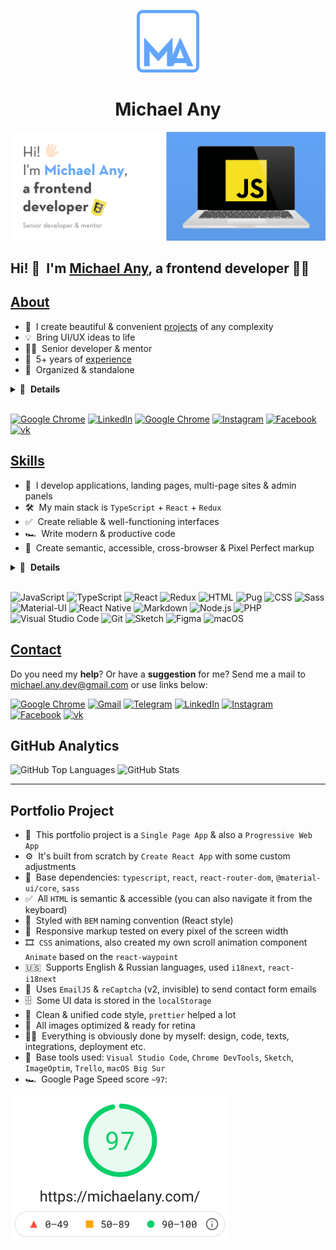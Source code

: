 <p align="center">
  <a href="https://michaelany.com" rel="noopener" target="_blank">
    <img width="100" src="./public/assets/logo.svg" alt="Logo" />
  </a>
</p>

<h1 align="center">Michael Any</h1>

![Banner](./public/assets/preview@2x.png)

## Hi! 👋 &nbsp;I'm [Michael Any][website], a frontend developer 👨‍💻

## [About](https://michaelany.com/about)

- 🚀 &nbsp;I create beautiful & convenient [projects](https://michaelany.com/portfolio) of any complexity
- 💡 &nbsp;Bring UI/UX ideas to life
- 👨‍🏫 &nbsp;Senior developer & mentor
- 💼 &nbsp;5+ years of [experience](https://michaelany.com/experience)
- 👔 &nbsp;Organized & standalone

<details>
  <summary>🔽 &nbsp;<strong>Details</strong></summary>

- 🤓 &nbsp;Love to code
- 🌱 &nbsp;Constantly evolving
- 📐 &nbsp;Prone to perfectionism
- 🎓 &nbsp;Two higher educations
- 🏃‍♂️ &nbsp;Sports lover
- ⛰ &nbsp;Traveler
- 👫 &nbsp;Happy husband
- ☕️ &nbsp;Coffee lover

</details>&nbsp;

[<img src="https://img.shields.io/badge/-Michael_Any-568bd0?logo=google-chrome&logoColor=white" alt="Google Chrome" />][website]
[<img src="https://img.shields.io/badge/-LinkedIn-0a66c2?logo=linkedin&logoColor=white" alt="LinkedIn" />][linkedin]
[<img src="https://img.shields.io/badge/-7glyphs_team-acf7d0?logo=google-chrome&logoColor=282828" alt="Google Chrome" />](https://7glyphs.com/agency/team)
[<img src="https://img.shields.io/badge/-Instagram-e4405f?logo=instagram&logoColor=white" alt="Instagram" />][instagram]
[<img src="https://img.shields.io/badge/-Facebook-1877f2?logo=facebook&logoColor=white" alt="Facebook" />][facebook]
[<img src="https://img.shields.io/badge/-VK-4680c2?logo=vk&logoColor=white" alt="vk" />][vk]

## [Skills](https://michaelany.com/skills)

- 👾 &nbsp;I develop applications, landing pages, multi-page sites & admin panels
- 🛠 &nbsp;My main stack is `TypeScript` + `React` + `Redux`
- ✅ &nbsp;Create reliable & well-functioning interfaces
- 🏎 &nbsp;Write modern & productive code
- 🎨 &nbsp;Create semantic, accessible, cross-browser & Pixel Perfect markup

<details>
  <summary>🔽 &nbsp;<strong>Details</strong></summary>

- 🧠 &nbsp;Choose a simple & effective way to solve the problem
- 🧩 &nbsp;Use a large number of patterns & techniques
- 🧱 &nbsp;Build a modular & optimal project architecture
- 🔧 &nbsp;Use modern frameworks, libraries, and tools
- 📱 &nbsp;Implement responsive interface & animations
- 🧹 &nbsp;Follow a single style of writing clean code
- 🔬 &nbsp;Refactor, optimize & test
- 📒 &nbsp;Planning, decomposing & documenting
- 🐣 &nbsp;Make code reviews & teach

</details>&nbsp;

![JavaScript](https://img.shields.io/badge/-JavaScript-282828?logo=javascript&logoColor=f7df1e)
![TypeScript](https://img.shields.io/badge/-TypeScript-282828?logo=typescript&logoColor=3178c6)
![React](https://img.shields.io/badge/-React-282828?logo=react&logoColor=61dafb)
![Redux](https://img.shields.io/badge/-Redux-282828?logo=redux&logoColor=764abc)
![HTML](https://img.shields.io/badge/-HTML-282828?logo=html5&logoColor=e34f26)
![Pug](https://img.shields.io/badge/-Pug-282828?logo=pug&logoColor=a86454)
![CSS](https://img.shields.io/badge/-CSS-282828?logo=css3&logoColor=1572b6)
![Sass](https://img.shields.io/badge/-Sass-282828?logo=sass&logoColor=cc6699)
![Material-UI](https://img.shields.io/badge/-Material_UI-282828?logo=material-ui&logoColor=0081cb)
![React Native](https://img.shields.io/badge/-React_Native-282828?logo=react&logoColor=61dafb)
![Markdown](https://img.shields.io/badge/-Markdown-282828?logo=markdown&logoColor=white)
![Node.js](https://img.shields.io/badge/-Node.js-282828?logo=node.js&logoColor=339933)
![PHP](https://img.shields.io/badge/-PHP-282828?logo=php&logoColor=777bb4)
![Visual Studio Code](https://img.shields.io/badge/-Visual_Studio_Code-282828?logo=visual-studio-code&logoColor=007acc)
![Git](https://img.shields.io/badge/-Git-282828?logo=git&logoColor=f05032)
![Sketch](https://img.shields.io/badge/-Sketch-282828?logo=sketch&logoColor=f7b500)
![Figma](https://img.shields.io/badge/-Figma-282828?logo=figma&logoColor=f24e1e)
![macOS](https://img.shields.io/badge/-macOS-282828?logo=macos&logoColor=white)

## [Contact](https://michaelany.com/contact)

Do you need my **help**? Or have a **suggestion** for me? Send me a mail to michael.any.dev@gmail.com or use links below:

[<img src="https://img.shields.io/badge/-Michael_Any_Contact-5eb070?logo=google-chrome&logoColor=white" alt="Google Chrome" />][website]
[<img src="https://img.shields.io/badge/-Gmail-ea4335?logo=gmail&logoColor=white" alt="Gmail" />](mailto:michael.any.dev@gmail.com)
[<img src="https://img.shields.io/badge/-Telegram-26a5e4?logo=telegram&logoColor=white" alt="Telegram" />](https://t.me/michaelany)
[<img src="https://img.shields.io/badge/-LinkedIn-0a66c2?logo=linkedin&logoColor=white" alt="LinkedIn" />][linkedin]
[<img src="https://img.shields.io/badge/-Instagram-e4405f?logo=instagram&logoColor=white" alt="Instagram" />][instagram]
[<img src="https://img.shields.io/badge/-Facebook-1877f2?logo=facebook&logoColor=white" alt="Facebook" />][facebook]
[<img src="https://img.shields.io/badge/-VK-4680c2?logo=vk&logoColor=white" alt="vk" />][vk]

## GitHub Analytics

<img src="https://github-readme-stats.vercel.app/api/top-langs/?username=michaelany&layout=compact&theme=tokyonight" alt="GitHub Top Languages" />
<img src="https://github-readme-stats.vercel.app/api?username=michaelany&hide=prs,issues,contribs&show_icons=true&theme=tokyonight" alt="GitHub Stats" />

---

## Portfolio Project

- 🚀 &nbsp;This portfolio project is a `Single Page App` & also a `Progressive Web App`
- ⚙️ &nbsp;It's built from scratch by `Create React App` with some custom adjustments
- 🔧 &nbsp;Base dependencies: `typescript`, `react`, `react-router-dom`, `@material-ui/core`, `sass`
- ✅ &nbsp;All `HTML` is semantic & accessible (you can also navigate it from the keyboard)
- 🎨 &nbsp;Styled with `BEM` naming convention (React style)
- 📱 &nbsp;Responsive markup tested on every pixel of the screen width
- 🎞 &nbsp;`CSS` animations, also created my own scroll animation component `Animate` based on the `react-waypoint`
- 🇺🇸 &nbsp;Supports English & Russian languages, used `i18next`, `react-i18next`
- 📨 &nbsp;Uses `EmailJS` & `reCaptcha` (v2, invisible) to send contact form emails
- 🗄 &nbsp;Some UI data is stored in the `localStorage`
- 🧹 &nbsp;Clean & unified code style, `prettier` helped a lot
- 🌄 &nbsp;All images optimized & ready for retina
- 💪🏻 &nbsp;Everything is obviously done by myself: design, code, texts, integrations, deployment etc.
- 🔨 &nbsp;Base tools used: `Visual Studio Code`, `Chrome DevTools`, `Sketch`, `ImageOptim`, `Trello`, `macOS Big Sur`
- 🏎 &nbsp;Google Page Speed score `~97`:

<img src="./public/assets/lighthouse-score.png" alt="Lighthouse score" width="350" />

[website]: https://michaelany.com
[linkedin]: https://www.linkedin.com/in/michaelany
[instagram]: https://instagram.com/anymichael
[facebook]: https://www.facebook.com/michaelany.fb
[vk]: https://vk.com/michaelany
